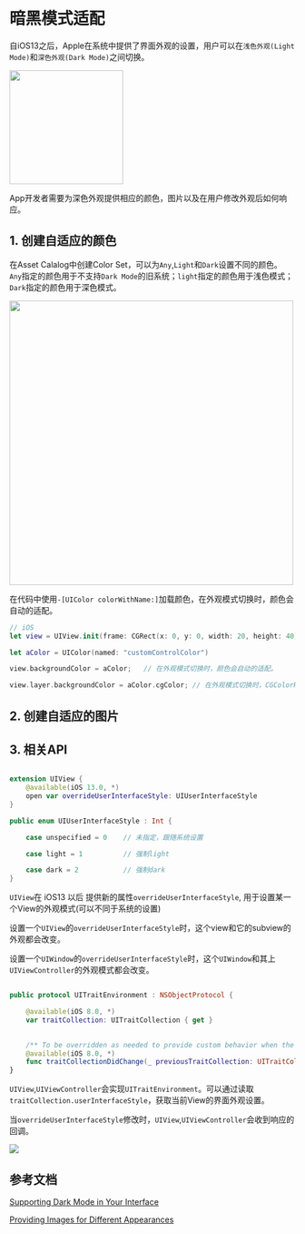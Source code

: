 # 暗黑模式适配

自iOS13之后，Apple在系统中提供了界面外观的设置，用户可以在`浅色外观(Light Mode)`和`深色外观(Dark Mode)`之间切换。

<img src="https://pic.existorlive.cn/IMG_4056.PNG" width=200>

App开发者需要为深色外观提供相应的颜色，图片以及在用户修改外观后如何响应。

## 1. 创建自适应的颜色

在Asset Calalog中创建Color Set，可以为`Any`,`Light`和`Dark`设置不同的颜色。 `Any`指定的颜色用于不支持`Dark Mode`的旧系统；`light`指定的颜色用于浅色模式；`Dark`指定的颜色用于深色模式。

<img src="https://pic.existorlive.cn/%E6%88%AA%E5%B1%8F2020-11-16%20%E4%B8%8A%E5%8D%885.34.27.png" width=500>


在代码中使用`-[UIColor colorWithName:]`加载颜色，在外观模式切换时，颜色会自动的适配。

```swift
// iOS
let view = UIView.init(frame: CGRect(x: 0, y: 0, width: 20, height: 40))

let aColor = UIColor(named: "customControlColor")

view.backgroundColor = aColor;   // 在外观模式切换时，颜色会自动的适配。

view.layer.backgroundColor = aColor.cgColor; // 在外观模式切换时，CGColorRef 颜色并不是自动适配。
```

## 2. 创建自适应的图片



## 3. 相关API

```swift 

extension UIView {
    @available(iOS 13.0, *)
    open var overrideUserInterfaceStyle: UIUserInterfaceStyle
}

public enum UIUserInterfaceStyle : Int {

    case unspecified = 0    // 未指定，跟随系统设置

    case light = 1          // 强制light 

    case dark = 2           // 强制dark
}


```

`UIView`在 iOS13 以后 提供新的属性`overrideUserInterfaceStyle`, 用于设置某一个View的外观模式(可以不同于系统的设置)

设置一个`UIView`的`overrideUserInterfaceStyle`时，这个view和它的subview的外观都会改变。

设置一个`UIWindow`的`overrideUserInterfaceStyle`时，这个`UIWindow`和其上`UIViewController`的外观模式都会改变。

```swift

public protocol UITraitEnvironment : NSObjectProtocol {

    @available(iOS 8.0, *)
    var traitCollection: UITraitCollection { get }

    
    /** To be overridden as needed to provide custom behavior when the environment's traits change. */
    @available(iOS 8.0, *)
    func traitCollectionDidChange(_ previousTraitCollection: UITraitCollection?)
}

```

`UIView`,`UIViewController`会实现`UITraitEnvironment`。可以通过读取`traitCollection.userInterfaceStyle`，获取当前View的界面外观设置。

当`overrideUserInterfaceStyle`修改时，`UIView`,`UIViewController`会收到响应的回调。

![](https://pic.existorlive.cn/%E6%88%AA%E5%B1%8F2020-11-16%20%E4%B8%8A%E5%8D%886.15.42.png)



## 参考文档


[Supporting Dark Mode in Your Interface](https://developer.apple.com/documentation/xcode/supporting_dark_mode_in_your_interface)

[Providing Images for Different Appearances](https://developer.apple.com/documentation/uikit/uiimage/providing_images_for_different_appearances)